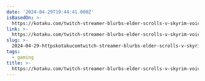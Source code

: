 ```yaml
---
date: '2024-04-29T19:44:41.000Z'
isBasedOn: >-
  https://kotaku.com/twitch-streamer-blurbs-elder-scrolls-v-skyrim-voice-mod-1851443327
link: >-
  https://kotaku.com/twitch-streamer-blurbs-elder-scrolls-v-skyrim-voice-mod-1851443327
slug: >-
  2024-04-29-httpskotakucomtwitch-streamer-blurbs-elder-scrolls-v-skyrim-voice-mod-1851443327
tags:
  - gaming
title: >-
  https://kotaku.com/twitch-streamer-blurbs-elder-scrolls-v-skyrim-voice-mod-1851443327
---
```


